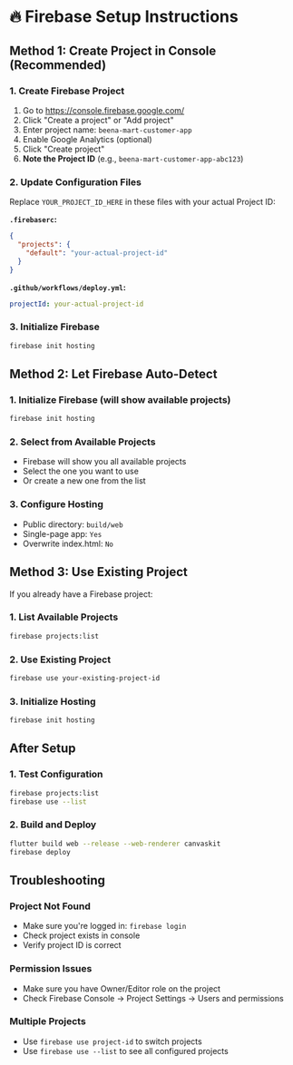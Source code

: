 # 🔥 Firebase Setup Instructions

## Method 1: Create Project in Console (Recommended)

### 1. Create Firebase Project
1. Go to https://console.firebase.google.com/
2. Click "Create a project" or "Add project"
3. Enter project name: `beena-mart-customer-app`
4. Enable Google Analytics (optional)
5. Click "Create project"
6. **Note the Project ID** (e.g., `beena-mart-customer-app-abc123`)

### 2. Update Configuration Files
Replace `YOUR_PROJECT_ID_HERE` in these files with your actual Project ID:

**`.firebaserc`:**
```json
{
  "projects": {
    "default": "your-actual-project-id"
  }
}
```

**`.github/workflows/deploy.yml`:**
```yaml
projectId: your-actual-project-id
```

### 3. Initialize Firebase
```bash
firebase init hosting
```

## Method 2: Let Firebase Auto-Detect

### 1. Initialize Firebase (will show available projects)
```bash
firebase init hosting
```

### 2. Select from Available Projects
- Firebase will show you all available projects
- Select the one you want to use
- Or create a new one from the list

### 3. Configure Hosting
- Public directory: `build/web`
- Single-page app: `Yes`
- Overwrite index.html: `No`

## Method 3: Use Existing Project

If you already have a Firebase project:

### 1. List Available Projects
```bash
firebase projects:list
```

### 2. Use Existing Project
```bash
firebase use your-existing-project-id
```

### 3. Initialize Hosting
```bash
firebase init hosting
```

## After Setup

### 1. Test Configuration
```bash
firebase projects:list
firebase use --list
```

### 2. Build and Deploy
```bash
flutter build web --release --web-renderer canvaskit
firebase deploy
```

## Troubleshooting

### Project Not Found
- Make sure you're logged in: `firebase login`
- Check project exists in console
- Verify project ID is correct

### Permission Issues
- Make sure you have Owner/Editor role on the project
- Check Firebase Console → Project Settings → Users and permissions

### Multiple Projects
- Use `firebase use project-id` to switch projects
- Use `firebase use --list` to see all configured projects
